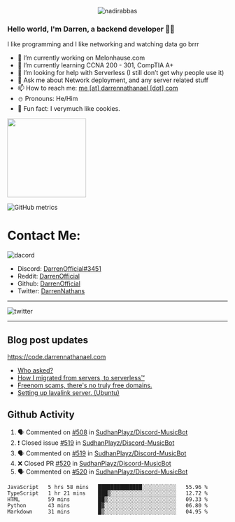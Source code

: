 <p align="center"> <img src="https://komarev.com/ghpvc/?username=DarrenOfficial&label=Profile%20views&color=0e75b6&style=flat" alt="nadirabbas" /> </p>

### Hello world, I'm Darren, a backend developer 👨‍💻
I like programming and I like networking and watching data go brrr



- 🔭 I’m currently working on Melonhause.com 
- 🌴 I’m currently learning CCNA 200 - 301, CompTIA A+ 
- 🤔 I’m looking for help with Serverless (I still don’t get why people use it) 
- 💬 Ask me about Network deployment, and any server related stuff 
- 📫 How to reach me: [me [at] darrennathanael [dot] com](mailto:me@darrennathanael.com) 
- ⛄️ Pronouns: He/Him 
- 🍪 Fun fact: I verymuch like cookies. 



<img float="center" height="180em" src="https://github-readme-stats.vercel.app/api?hide_border=true&username=DarrenOfficial&show_icons=true&count_private=true&bg_color=00000000&title_color=7F7F7F&icon_color=7F7F7F&text_color=7F7F7F" />


![GitHub metrics](https://metrics.lecoq.io/DarrenOfficial)  


# Contact Me:

![dacord](https://discord.c99.nl/widget/theme-1/508296903960821771.png)

- Discord: [DarrenOfficial#3451](https://discord.com/users/508296903960821771)
- Reddit: [DarrenOfficial](https://reddit.com/u/DarrenOfficiallol)
- Github: [DarrenOfficial](https://github.com/DarrenOfficial)
- Twitter: [DarrenNathans](https://twitter.com/DarrenNathans)


---

<img alt="twitter" src="https://github-readme-twitter.gazf.vercel.app/api?id=DarrenNathans&layout=wide" />


---

## Blog post updates
https://code.darrennathanael.com
<!-- BLOG-POST-LIST:START -->
- [Who asked?](https://code.darrennathanael.com/who-asked)
- [How I migrated from servers, to serverless™](https://code.darrennathanael.com/how-i-migrated-from-servers-to-serverlesstm)
- [Freenom scams, there's no truly free domains.](https://code.darrennathanael.com/freenom-scams-theres-no-truly-free-domains)
- [Setting up lavalink server. (Ubuntu)](https://code.darrennathanael.com/setting-up-lavalink-server-ubuntu)
<!-- BLOG-POST-LIST:END -->


## Github Activity
<!--START_SECTION:activity-->
1. 🗣 Commented on [#508](https://github.com/SudhanPlayz/Discord-MusicBot/issues/508) in [SudhanPlayz/Discord-MusicBot](https://github.com/SudhanPlayz/Discord-MusicBot)
2. ❗️ Closed issue [#519](https://github.com/SudhanPlayz/Discord-MusicBot/issues/519) in [SudhanPlayz/Discord-MusicBot](https://github.com/SudhanPlayz/Discord-MusicBot)
3. 🗣 Commented on [#519](https://github.com/SudhanPlayz/Discord-MusicBot/issues/519) in [SudhanPlayz/Discord-MusicBot](https://github.com/SudhanPlayz/Discord-MusicBot)
4. ❌ Closed PR [#520](https://github.com/SudhanPlayz/Discord-MusicBot/pull/520) in [SudhanPlayz/Discord-MusicBot](https://github.com/SudhanPlayz/Discord-MusicBot)
5. 🗣 Commented on [#520](https://github.com/SudhanPlayz/Discord-MusicBot/issues/520) in [SudhanPlayz/Discord-MusicBot](https://github.com/SudhanPlayz/Discord-MusicBot)
<!--END_SECTION:activity-->


<!--START_SECTION:waka-->
```text
JavaScript   5 hrs 58 mins   ██████████████░░░░░░░░░░░   55.96 % 
TypeScript   1 hr 21 mins    ███▒░░░░░░░░░░░░░░░░░░░░░   12.72 % 
HTML         59 mins         ██▒░░░░░░░░░░░░░░░░░░░░░░   09.33 % 
Python       43 mins         █▓░░░░░░░░░░░░░░░░░░░░░░░   06.80 % 
Markdown     31 mins         █▒░░░░░░░░░░░░░░░░░░░░░░░   04.95 % 
```
<!--END_SECTION:waka-->

